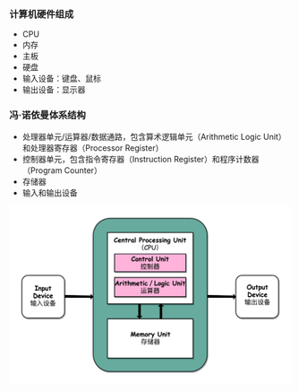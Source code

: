 ### 计算机硬件组成
- CPU
- 内存
- 主板
- 硬盘
- 输入设备：键盘、鼠标
- 输出设备：显示器

### 冯·诺依曼体系结构
- 处理器单元/运算器/数据通路，包含算术逻辑单元（Arithmetic Logic Unit）和处理器寄存器（Processor Register）
- 控制器单元，包含指令寄存器（Instruction Register）和程序计数器（Program Counter）
- 存储器
- 输入和输出设备

![冯诺依曼体系结构](./images/fengNuoYiMan.jpeg)